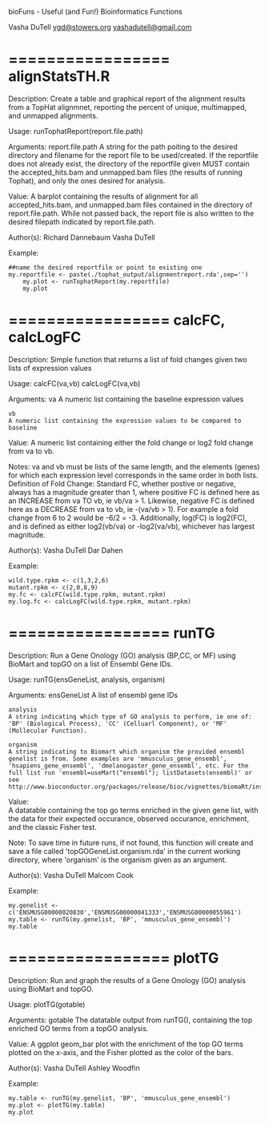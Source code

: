 bioFuns - Useful (and Fun!) Bioinformatics Functions

Vasha DuTell
vgd@stowers.org
vashadutell@gmail.com

=================
alignStatsTH.R
=================

Description:
	Create a table and graphical report of the alignment results from a TopHat alignmnet, reporting the percent of unique, multimapped, and unmapped alignments.
	
Usage:
	runTophatReport(report.file.path)

Arguments:
	report.file.path
		A string for the path poiting to the desired directory and filename for the report file to be used/created. If the reportfile does not already exist, the directory of the reportfile given MUST contain the accepted_hits.bam and unmapped.bam files (the results of running Tophat), and only the ones desired for analysis.

Value:
	A barplot containing the results of alignment for all accepted_hits.bam, and unmapped.bam files contained in the directory of report.file.path. While not passed back, the report file is also written to the desired filepath indicated by report.file.path.

Author(s):
	Richard Dannebaum
	Vasha DuTell

Example:
```
##name the desired reportfile or point to existing one
my.reportfile <- paste(./tophat_output/alignmentreport.rda',sep='')
	my.plot <- runTophatReport(my.reportfile)
	my.plot    
```

=================
calcFC, calcLogFC
=================

Description:
	Simple function that returns a list of fold changes given two lists of expression values

Usage:
	calcFC(va,vb)
	calcLogFC(va,vb)

Arguments:
	va
	A numeric list containing the baseline expression values

	vb
	A numeric list containing the expression values to be compared to baseline

Value:
	A numeric list containing either the fold change or log2 fold change from va to vb.

Notes:
	va and vb must be lists of the same length, and the elements (genes) for which each expression level corresponds in the same order in both lists. Definition of Fold Change: Standard FC, whether postive or negative, always has a magnitude greater than 1, where positive FC is defined here as an INCREASE from va TO vb, ie vb/va > 1. Likewise, negative FC is defined here as a DECREASE from va to vb, ie -(va/vb > 1). For example a fold change from 6 to 2 would be -6/2 = -3. Additionally, log(FC) is log2(FC), and is defined as either log2(vb/va) or -log2(va/vb), whichever has largest magnitude.

Author(s):
	Vasha DuTell
	Dar Dahen

Example:
```
wild.type.rpkm <- c(1,3,2,6)
mutant.rpkm <- c(2,0,8,9)
my.fc <- calcFC(wild.type.rpkm, mutant.rpkm)
my.log.fc <- calcLogFC(wild.type.rpkm, mutant.rpkm)
```

=================
runTG
=================

Description:
	Run a Gene Onology (GO) analysis (BP,CC, or MF) using BioMart and topGO on a list of Ensembl Gene IDs.

Usage:
	runTG(ensGeneList, analysis, organism)

Arguments:
	ensGeneList
		A list of ensembl gene IDs

	analysis
	A string indicating which type of GO analysis to perform, ie one of: 'BP' (Biological Process), 'CC' (Celluarl Component), or 'MF' (Mollecular Function).

	organism
	A string indicating to Biomart which organism the provided ensembl genelist is from. Some examples are 'mmusculus_gene_ensembl', 'hsapiens_gene_ensembl', 'dmelanogaster_gene_ensembl', etc. For the full list run 'ensembl=useMart("ensembl"); listDatasets(ensembl)' or see http://www.bioconductor.org/packages/release/bioc/vignettes/biomaRt/inst/doc/biomaRt.pdf

Value:	
	A datatable containing the top go terms enriched in the given gene list, with the data for their expected occurance, observed occurance, enrichment, and the classic Fisher test.

Note:
	To save time in future runs, if not found, this function will create and save a file called 'topGOGeneList.organism.rda' in the current working directory, where 'organism' is the organism given as an argument.

Author(s):
	Vasha DuTell
	Malcom Cook


Example:
```
my.genelist <-c('ENSMUSG00000020830','ENSMUSG00000041333','ENSMUSG00000055961')
my.table <- runTG(my.genelist, 'BP', 'mmusculus_gene_ensembl')
my.table
```
	
=================
plotTG
=================

Description:
	Run and graph the results of a Gene Onology (GO) analysis using BioMart and topGO.

Usage:
	plotTG(gotable)

Arguments:
	gotable
		The datatable output from runTG(), containing the top enriched GO terms from a topGO analysis. 

Value:
	A ggplot geom_bar plot with the enrichment of the top GO terms plotted on the x-axis, and the Fisher plotted as the color of the bars.

Author(s):
	Vasha DuTell
	Ashley Woodfin

Example:
```
my.table <- runTG(my.genelist, 'BP', 'mmusculus_gene_ensembl')
my.plot <- plotTG(my.table)
my.plot
```
